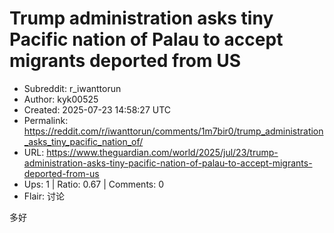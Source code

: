 # Trump administration asks tiny Pacific nation of Palau to accept migrants deported from US

- Subreddit: r_iwanttorun
- Author: kyk00525
- Created: 2025-07-23 14:58:27 UTC
- Permalink: https://reddit.com/r/iwanttorun/comments/1m7bir0/trump_administration_asks_tiny_pacific_nation_of/
- URL: https://www.theguardian.com/world/2025/jul/23/trump-administration-asks-tiny-pacific-nation-of-palau-to-accept-migrants-deported-from-us
- Ups: 1 | Ratio: 0.67 | Comments: 0
- Flair: 讨论


多好

